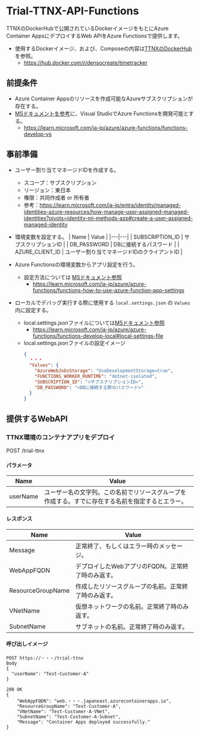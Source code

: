 # Trial-TTNX-API-Functions
TTNXのDockerHubで公開されているDockerイメージをもとにAzure Container AppsにデプロイするWeb APIをAzure Functionsで提供します。
* 使用するDockerイメージ、および、Composeの内容は[TTNXのDockerHub](https://hub.docker.com/r/densocreate/timetracker)を参照。
  * https://hub.docker.com/r/densocreate/timetracker

## 前提条件
* Azure Container Appsのリソースを作成可能なAzureサブスクリプションが存在する。
* [MSドキュメントを参考](https://learn.microsoft.com/ja-jp/azure/azure-functions/functions-develop-vs)に、Visual StudioでAzure Functionsを開発可能とする。
  * https://learn.microsoft.com/ja-jp/azure/azure-functions/functions-develop-vs

## 事前準備
* ユーザー割り当てマネージドIDを作成する。
  * スコープ：サブスクリプション
  * リージョン：東日本
  * 権限：共同作成者 or 所有者
  * 参考：https://learn.microsoft.com/ja-jp/entra/identity/managed-identities-azure-resources/how-manage-user-assigned-managed-identities?pivots=identity-mi-methods-azp#create-a-user-assigned-managed-identity

* 環境変数を設定する。
  | Name | Value |
  |---|---|
  | SUBSCRIPTION_ID | サブスクリプションID |
  | DB_PASSWORD | DBに接続するパスワード |
  | AZURE_CLIENT_ID | ユーザー割り当てマネージドIDのクライアントID |

* Azure Functionsの環境変数からアプリ設定を行う。
  * 設定方法については [MSドキュメント参照](https://learn.microsoft.com/ja-jp/azure/azure-functions/functions-how-to-use-azure-function-app-settings)
    * https://learn.microsoft.com/ja-jp/azure/azure-functions/functions-how-to-use-azure-function-app-settings 
* ローカルでデバッグ実行する際に使用する `local.settings.json` の `Values` 内に設定する。
  * local.settings.jsonファイルについては[MSドキュメント参照](https://learn.microsoft.com/ja-jp/azure/azure-functions/functions-develop-local#local-settings-file)
    * https://learn.microsoft.com/ja-jp/azure/azure-functions/functions-develop-local#local-settings-file
  *  local.settings.jsonファイルの設定イメージ
      ```json
      {
        ・・・
        "Values": {
          "AzureWebJobsStorage": "UseDevelopmentStorage=true",
          "FUNCTIONS_WORKER_RUNTIME": "dotnet-isolated",
          "SUBSCRIPTION_ID": "<サブスクリプションID>",
          "DB_PASSWORD": "<DBに接続する際のパスワード>"
        }
      }
      ```

## 提供するWebAPI
### TTNX環境のコンテナアプリをデプロイ
POST /trial-ttnx

#### パラメータ
| Name | Value |
|---|---|
| userName | ユーザー名の文字列。この名前でリソースグループを作成する。すでに存在する名前を指定するとエラー。 |

#### レスポンス
| Name | Value |
|---|---|
| Message | 正常終了、もしくはエラー時のメッセージ。 |
| WebAppFQDN | デプロイしたWebアプリのFQDN。正常終了時のみ返す。 |
| ResourceGroupName | 作成したリソースグループの名前。正常終了時のみ返す。 |
| VNetName | 仮想ネットワークの名前。正常終了時のみ返す。 |
| SubnetName | サブネットの名前。正常終了時のみ返す。 |

#### 呼び出しイメージ
```
POST https://・・・/trial-ttnx
Body
{
  "userName": "Test-Customer-A"
}

200 OK
{
    "WebAppFQDN": "web.・・・.japaneast.azurecontainerapps.io",
    "ResourceGroupName": "Test-Customer-A",
    "VNetName": "Test-Customer-A-VNet",
    "SubnetName": "Test-Customer-A-Subnet",
    "Message": "Container Apps deployed successfully."
}
```
